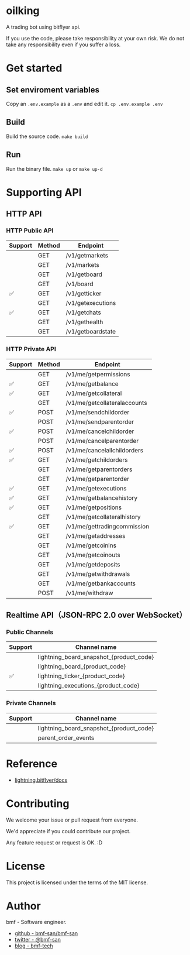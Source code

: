 # oilking
A trading bot using bitflyer api.

If you use the code, please take responsibility at your own risk. We do not take any responsibility even if you suffer a loss.

# Get started
## Set enviroment variables
Copy an `.env.example` as a `.env` and edit it.
`cp .env.example .env`

## Build
Build the source code.
`make build`

## Run
Run the binary file.
`make up` or `make up-d`

# Supporting API
## HTTP API
### HTTP Public API
|      Support       | Method |     Endpoint      |
| ------------------ | ------ | ----------------- |
|                    | GET    | /v1/getmarkets    |
|                    | GET    | /v1/markets       |
|                    | GET    | /v1/getboard      |
|                    | GET    | /v1/board         |
| :white_check_mark: | GET    | /v1/getticker     |
|                    | GET    | /v1/getexecutions |
| :white_check_mark: | GET    | /v1/getchats      |
|                    | GET    | /v1/gethealth     |
|                    | GET    | /v1/getboardstate |

### HTTP Private API
|      Support       | Method |           Endpoint           |
| ------------------ | ------ | ---------------------------- |
|                    | GET    | /v1/me/getpermissions        |
| :white_check_mark: | GET    | /v1/me/getbalance            |
| :white_check_mark: | GET    | /v1/me/getcollateral         |
|                    | GET    | /v1/me/getcollateralaccounts |
| :white_check_mark: | POST   | /v1/me/sendchildorder        |
|                    | POST   | /v1/me/sendparentorder       |
| :white_check_mark: | POST   | /v1/me/cancelchildorder      |
|                    | POST   | /v1/me/cancelparentorder     |
| :white_check_mark: | POST   | /v1/me/cancelallchildorders  |
| :white_check_mark: | GET    | /v1/me/getchildorders        |
|                    | GET    | /v1/me/getparentorders       |
|                    | GET    | /v1/me/getparentorder        |
| :white_check_mark: | GET    | /v1/me/getexecutions         |
| :white_check_mark: | GET    | /v1/me/getbalancehistory     |
| :white_check_mark: | GET    | /v1/me/getpositions          |
|                    | GET    | /v1/me/getcollateralhistory  |
| :white_check_mark: | GET    | /v1/me/gettradingcommission  |
|                    | GET    | /v1/me/getaddresses          |
|                    | GET    | /v1/me/getcoinins            |
|                    | GET    | /v1/me/getcoinouts           |
|                    | GET    | /v1/me/getdeposits           |
|                    | GET    | /v1/me/getwithdrawals        |
|                    | GET    | /v1/me/getbankaccounts       |
|                    | POST   | /v1/me/withdraw              |

## Realtime API（JSON-RPC 2.0 over WebSocket）
### Public Channels
|      Support       |              Channel name               |
| ------------------ | --------------------------------------- |
|                    | lightning_board_snapshot_{product_code} |
|                    | lightning_board_{product_code}          |
| :white_check_mark: | lightning_ticker_{product_code}         |
|                    | lightning_executions_{product_code}     |


### Private Channels
| Support |              Channel name               |
| ------- | --------------------------------------- |
|         | lightning_board_snapshot_{product_code} |
|         | parent_order_events                     |

# Reference
- [lightning.bitflyer/docs](https://lightning.bitflyer.com/docs)

# Contributing
We welcome your issue or pull request from everyone.

We'd appreciate if you could contribute our project.

Any feature request or request is OK. :D

# License
This project is licensed under the terms of the MIT license.

# Author
bmf - Software engineer.

- [github - bmf-san/bmf-san](https://github.com/bmf-san/bmf-san)
- [twitter - @bmf-san](https://twitter.com/bmf_san)
- [blog - bmf-tech](http://bmf-tech.com/)
